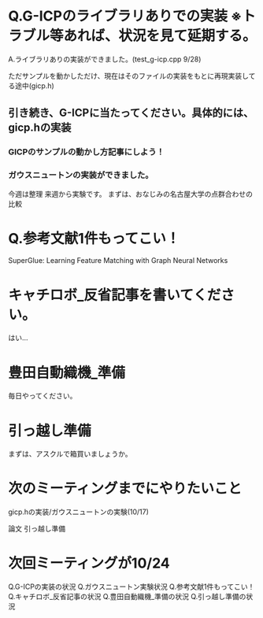 # Q.G-ICPのライブラリありでの実装 ※トラブル等あれば、状況を見て延期する。
A.ライブラリありの実装ができました。(test_g-icp.cpp  9/28)

ただサンプルを動かしただけ、現在はそのファイルの実装をもとに再現実装してる途中(gicp.h)

## 引き続き、G-ICPに当たってください。具体的には、gicp.hの実装
### GICPのサンプルの動かし方記事にしよう！

### ガウスニュートンの実装ができました。
今週は整理
来週から実験です。
まずは、おなじみの名古屋大学の点群合わせの比較

# Q.参考文献1件もってこい！
SuperGlue: Learning Feature Matching with Graph Neural Networks

# キャチロボ_反省記事を書いてください。
はい...

# 豊田自動織機_準備
毎日やってください。

# 引っ越し準備
まずは、アスクルで箱買いましょうか。

# 次のミーティングまでにやりたいこと
gicp.hの実装/ガウスニュートンの実験(10/17)

論文
引っ越し準備




# 次回ミーティングが10/24
Q.G-ICPの実装の状況
Q.ガウスニュートン実験状況
Q.参考文献1件もってこい！
Q.キャチロボ_反省記事の状況
Q.豊田自動織機_準備の状況
Q.引っ越し準備の状況





